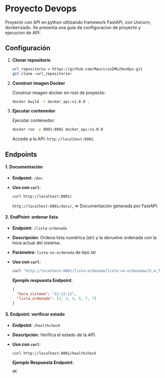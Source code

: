 # Proyecto Devops

Proyecto con API en python utilizando framework FastAPI, con Uvicorn, dockerizado.
Se presenta una guia de configuracion de proyecto y ejecucion de API:

## Configuración

1. **Clonar repositorio**

   ```Bash
   url_repositorio = https://github.com/MauricioIMG/DevOps.git
   git clone <url_repositorio>
   ```

2. **Construir imagen Docker**

   Construir imagen docker en root de proyecto: 

   ```Bash
   docker build -t docker_api:v1.0.0 .
   ```

3. **Ejecutar contenedor**

   Ejecutar contenedor:

   ```bash
   docker run -p 8001:8001 docker_api:v1.0.0
   ```

   Accede a la API: `http://localhost:8001`.

## Endpoints

#### 1. Documentación

- **Endpoint**: `/doc`
- **Uso con `curl`**:

  ```bash
  curl http://localhost:8001/
  ```

  `http://localhost:8001/docs/`, => Documentación generada por FastAPI.

#### 2. EndPoint: ordenar lista

- **Endpoint**: `/lista-ordenada`
- **Descripción**: Ordena lista numérica (str) y la devuelve ordenada
 con la hora actual del sistema.
- **Parámetro**: `lista-no-ordenada` de tipo str
- **Uso con `curl`**:

  ```bash
  curl "http://localhost:8001/lista-ordenada?lista-no-ordenada=[5,4,7,2,7,2]"
  ```

  **Ejemplo respuesta Endpoint**:

  ```json
  {
    "hora_sistema": "12:12:12",
    "lista_ordenada": [2, 2, 4, 5, 7, 7]
  }
  ```

#### 3. Endpoint: verificar estado

- **Endpoint**: `/healthcheck`
- **Descripción**: Verifica el estado de la API.
- **Uso con `curl`**:

  ```bash
  curl http://localhost:8001/healthcheck
  ```

  **Ejemplo Respuesta Endpoint**:

  ```text
  OK
  ```